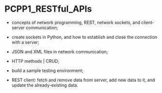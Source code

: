 # PCPP1_RESTful_APIs


* concepts of network programming, REST, network sockets, and client-server communication;
  
* create sockets in Python, and how to establish and close the connection with a server;
  
* JSON and XML files in network communication;
  
* HTTP methods | CRUD;
  
* build a sample testing environment;
  
* REST client: fetch and remove data from server, add new data to it, and update the already-existing data.
